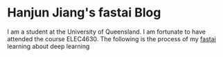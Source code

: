 # Hanjun Jiang's fastai Blog
I am a student at the University of Queensland. I am fortunate to have attended the course ELEC4630. The following is the process of my <a href="https://www.fast.ai/">fastai</a> learning about deep learning
